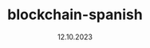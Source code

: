 ---
title: blockchain-spanish
description: this is a sample description
date: 12.10.2023
discuss: slughere
youtube: slughere
toc: true
lang: Spanish
ontributors: silvernberry, jobyreuben
reviewers:
---